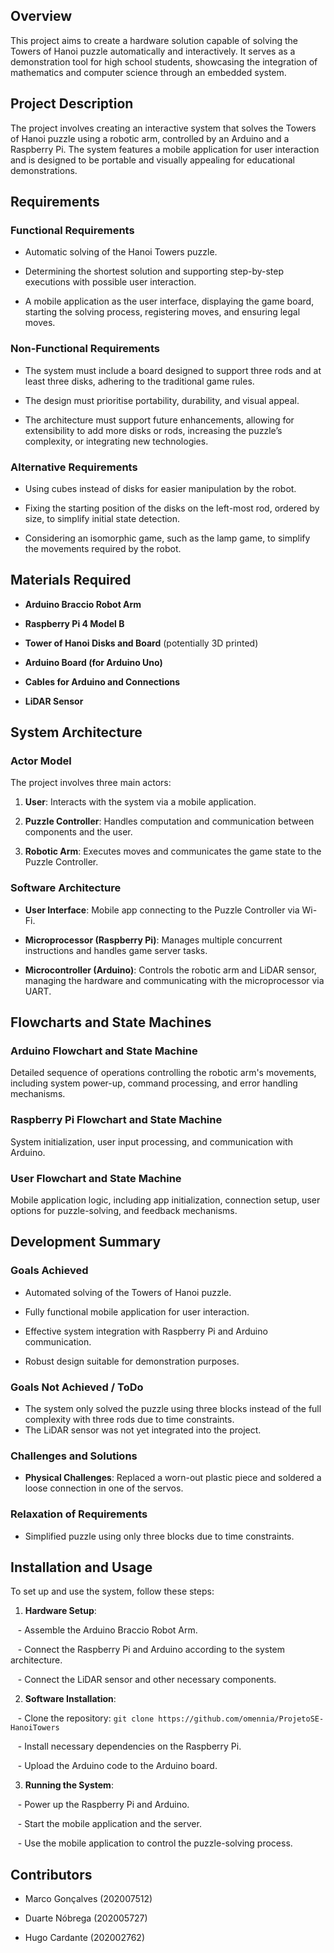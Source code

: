 
## Overview

This project aims to create a hardware solution capable of solving the Towers of Hanoi puzzle automatically and interactively. It serves as a demonstration tool for high school students, showcasing the integration of mathematics and computer science through an embedded system. 


## Project Description

The project involves creating an interactive system that solves the Towers of Hanoi puzzle using a robotic arm, controlled by an Arduino and a Raspberry Pi. The system features a mobile application for user interaction and is designed to be portable and visually appealing for educational demonstrations.

  

## Requirements

### Functional Requirements

- Automatic solving of the Hanoi Towers puzzle.

- Determining the shortest solution and supporting step-by-step executions with possible user interaction.

- A mobile application as the user interface, displaying the game board, starting the solving process, registering moves, and ensuring legal moves.

  

### Non-Functional Requirements

- The system must include a board designed to support three rods and at least three disks, adhering to the traditional game rules.

- The design must prioritise portability, durability, and visual appeal.

- The architecture must support future enhancements, allowing for extensibility to add more disks or rods, increasing the puzzle’s complexity, or integrating new technologies.

  

### Alternative Requirements

- Using cubes instead of disks for easier manipulation by the robot.

- Fixing the starting position of the disks on the left-most rod, ordered by size, to simplify initial state detection.

- Considering an isomorphic game, such as the lamp game, to simplify the movements required by the robot.

  

## Materials Required

- **Arduino Braccio Robot Arm**

- **Raspberry Pi 4 Model B**

- **Tower of Hanoi Disks and Board** (potentially 3D printed)

- **Arduino Board (for Arduino Uno)**

- **Cables for Arduino and Connections**

- **LiDAR Sensor**

  

## System Architecture

  

### Actor Model

The project involves three main actors:

1. **User**: Interacts with the system via a mobile application.

2. **Puzzle Controller**: Handles computation and communication between components and the user.

3. **Robotic Arm**: Executes moves and communicates the game state to the Puzzle Controller.

  

### Software Architecture

- **User Interface**: Mobile app connecting to the Puzzle Controller via Wi-Fi.

- **Microprocessor (Raspberry Pi)**: Manages multiple concurrent instructions and handles game server tasks.

- **Microcontroller (Arduino)**: Controls the robotic arm and LiDAR sensor, managing the hardware and communicating with the microprocessor via UART.

  

## Flowcharts and State Machines

  

### Arduino Flowchart and State Machine

Detailed sequence of operations controlling the robotic arm's movements, including system power-up, command processing, and error handling mechanisms.

  

### Raspberry Pi Flowchart and State Machine

System initialization, user input processing, and communication with Arduino.

  

### User Flowchart and State Machine

Mobile application logic, including app initialization, connection setup, user options for puzzle-solving, and feedback mechanisms.

  

## Development Summary

  

### Goals Achieved

- Automated solving of the Towers of Hanoi puzzle.

- Fully functional mobile application for user interaction.

- Effective system integration with Raspberry Pi and Arduino communication.

- Robust design suitable for demonstration purposes.

  

### Goals Not Achieved / ToDo

- The system only solved the puzzle using three blocks instead of the full complexity with three rods due to time constraints.
- The LiDAR sensor was not yet integrated into the project.

  

### Challenges and Solutions

- **Physical Challenges**: Replaced a worn-out plastic piece and soldered a loose connection in one of the servos.

  

### Relaxation of Requirements

- Simplified puzzle using only three blocks due to time constraints.

  

## Installation and Usage

To set up and use the system, follow these steps:

  

1. **Hardware Setup**:

   - Assemble the Arduino Braccio Robot Arm.

   - Connect the Raspberry Pi and Arduino according to the system architecture.

   - Connect the LiDAR sensor and other necessary components.

  

2. **Software Installation**:

   - Clone the repository: `git clone https://github.com/omennia/ProjetoSE-HanoiTowers`

   - Install necessary dependencies on the Raspberry Pi.

   - Upload the Arduino code to the Arduino board.

  

3. **Running the System**:

   - Power up the Raspberry Pi and Arduino.

   - Start the mobile application and the server.

   - Use the mobile application to control the puzzle-solving process.

  

## Contributors

- Marco Gonçalves (202007512)

- Duarte Nóbrega (202005727)

- Hugo Cardante (202002762)


